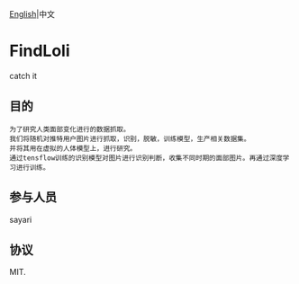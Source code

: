 [English](https://github.com/kokolokksk/FindLoli/blob/main/README_CN.md)|中文
# FindLoli
catch it
## 目的
```
为了研究人类面部变化进行的数据抓取。
我们将随机对推特用户图片进行抓取，识别，脱敏，训练模型，生产相关数据集。
并将其用在虚拟的人体模型上，进行研究。
通过tensflow训练的识别模型对图片进行识别判断，收集不同时期的面部图片。再通过深度学习进行训练。
```
## 参与人员
sayari

## 协议
MIT.
